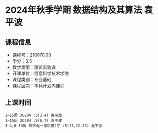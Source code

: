 # 2024年秋季学期 数据结构及其算法 袁平波






## 课程信息

- 课程号：210070.03
- 学分：3.5
- 教学类型：理论实验课
- 开课单位：信息科学技术学院
- 课程类别：专业基础
- 课程层次：本科计划内课程

## 上课时间

```
1~15周 3C204 :3(3,4) 袁平波
1~15周 3C204 :5(6,7) 袁平波
3~4,6~13周 西区电一楼机房2厅 :5(11,12,13) 袁平波
```

